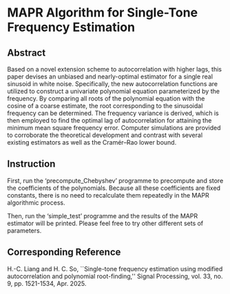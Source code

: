 # MAPR Algorithm for Single-Tone Frequency Estimation
 ## Abstract
 Based on a novel extension scheme to autocorrelation with higher lags, this paper devises an unbiased and nearly-optimal estimator for a single real sinusoid in white noise. Specifically, the new autocorrelation functions are utilized to construct a univariate polynomial equation parameterized by the frequency. By comparing all roots of the polynomial equation with the cosine of a coarse estimate, the root corresponding to the sinusoidal frequency can be determined. The frequency variance is derived, which is then employed to find the optimal lag of autocorrelation for attaining the minimum mean square frequency error. Computer simulations are provided to corroborate the theoretical development and contrast with several existing estimators as well as the Cramér–Rao lower bound.
 ## Instruction
 First, run the ‘precompute_Chebyshev’ programme to precompute and store the coefficients of the polynomials. Because all these coefficients are fixed constants, there is no need to recalculate them repeatedly in the MAPR algorithmic process. 
 
 Then, run the ‘simple_test’ programme and the results of the MAPR estimator will be printed. Please feel free to try other different sets of parameters.
 ## Corresponding Reference
 H.-C. Liang and H. C. So, ``Single-tone frequency estimation using modified autocorrelation and polynomial root-finding,'' Signal Processing, vol. 33, no. 9, pp. 1521-1534, Apr. 2025.

